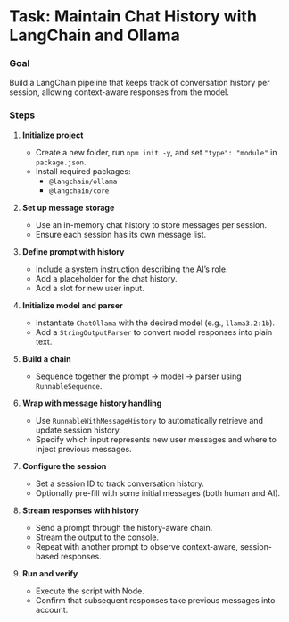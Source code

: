 # Task: Maintain Chat History with LangChain and Ollama

### Goal

Build a LangChain pipeline that keeps track of conversation history per session, allowing context-aware responses from the model.

### Steps

1. **Initialize project**

   - Create a new folder, run `npm init -y`, and set `"type": "module"` in `package.json`.
   - Install required packages:
     - `@langchain/ollama`
     - `@langchain/core`

2. **Set up message storage**

   - Use an in-memory chat history to store messages per session.
   - Ensure each session has its own message list.

3. **Define prompt with history**

   - Include a system instruction describing the AI’s role.
   - Add a placeholder for the chat history.
   - Add a slot for new user input.

4. **Initialize model and parser**

   - Instantiate `ChatOllama` with the desired model (e.g., `llama3.2:1b`).
   - Add a `StringOutputParser` to convert model responses into plain text.

5. **Build a chain**

   - Sequence together the prompt → model → parser using `RunnableSequence`.

6. **Wrap with message history handling**

   - Use `RunnableWithMessageHistory` to automatically retrieve and update session history.
   - Specify which input represents new user messages and where to inject previous messages.

7. **Configure the session**

   - Set a session ID to track conversation history.
   - Optionally pre-fill with some initial messages (both human and AI).

8. **Stream responses with history**

   - Send a prompt through the history-aware chain.
   - Stream the output to the console.
   - Repeat with another prompt to observe context-aware, session-based responses.

9. **Run and verify**

   - Execute the script with Node.
   - Confirm that subsequent responses take previous messages into account.
